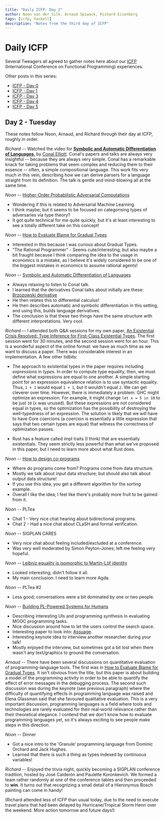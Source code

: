 ```yaml
---
title: "Daily ICFP: Day 2"
author: Noon van der Silk, Arnaud Spiwack, Richard Eisenberg
tags: [icfp, haskell]
description: "Notes from the third day of ICFP"
---
```


# Daily ICFP

Several Tweagers all agreed to gather notes here about our
[ICFP](https://icfp21.sigplan.org/) (International Conference on Functional
Programming) experiences.

Other posts in this series:

- [ICFP - Day 0](/blog/2021-08-23-icfp0/)
- [ICFP - Day 1](/blog/2021-08-24-icfp1/)
- [ICFP - Day 3](/blog/2021-08-26-icfp3/)
- [ICFP - Day 4](/blog/2021-08-27-icfp4/)
- [ICFP - Day 5](/blog/2021-08-30-icfp5/)

## Day 2 - Tuesday

These notes follow Noon, Arnaud, and Richard through their day at ICFP,
roughly in order.

_Richard_ -- Watched the video for [**Symbolic and Automatic Differentiation
of
Languages**](https://icfp21.sigplan.org/details/icfp-2021-papers/17/Symbolic-and-Automatic-Differentiation-of-Languages),
by [Conal Elliott](https://conal.net). Conal's papers and talks are always
very insightful -- because they are always very simple. Conal has a
remarkable knack for taking problems that seem complex and reducing them to
their essence -- often, a simple compositional language. This work fits very
much in this vein, describing how we can derive parsers for a language
straight from its definition. The talk is gentle and mind-blowing all at the
same time.

_Noon_ -- [Higher-Order Probabilistic Adversarial Computations](https://icfp21.sigplan.org/details/icfp-2021-papers/32/Higher-Order-Probabilistic-Adversarial-Computations-Categorical-Semantics-and-Progra)

- Wondering if this is related to Adversarial Machine Learning.
- I think maybe; but it seems to be focused on categorising types of adversaries via type theory?
- It got quite technical for me quite quickly, but it's at least interesting to see a totally different take on this concept!

_Noon_ -- [How to Evaluate Blame for Gradual Types](https://icfp21.sigplan.org/details/icfp-2021-papers/7/How-to-Evaluate-Blame-for-Gradual-Types)

- Interested in this because I was curious about Gradual Types.
- "The Rational Programmer" - Seems cute/interesting; but also maybe a bit fraught because I think comparing the idea to the usage in economics is a mistake, as I believe it's widely considered to be one of the biggest mistakes in economics to assume rational agents!

_Noon_ -- [Symbolic and Automatic Differentiation of Languages](https://icfp21.sigplan.org/details/icfp-2021-papers/17/Symbolic-and-Automatic-Differentiation-of-Languages)

- Always relaxing to listen to Conal talk.
- I learned that the derivatives Conal talks about initially are these: [Brzozowski derivative](https://en.wikipedia.org/wiki/Brzozowski_derivative)
- He then relates this to differential calculus!
- He then describes automatic and symbolic differentiation in this setting, and using this, builds language derivatives.
- The conclusion is that these two things have the same structure with different interpretations. Very cool.

_Richard_ -- I attended both Q&A sessions for my own paper, [An Existential
Crisis Resolved: Type Inference for First-Class Existential
Types](https://icfp21.sigplan.org/details/icfp-2021-papers/3/An-Existential-Crisis-Resolved-Type-Inference-for-First-Class-Existential-Types).
The first session went for 30 minutes, and the second session went for an
hour. This is a wonderful aspect of the online format: we have as much time as
we want to discuss a paper. There was considerable interest in an
implementation. A few other tidbits:

- The approach to existential types in the paper requires including
  _expressions_ in _types_. In order to compute type equality, then, we must
  define what expressions are equal to one another. A simple starting point
  for an expression equivalence relation is to use syntactic equality. Thus,
  `1 + 1` would equal `1 + 1`, but it wouldn't equal `2`. We can get cleverer
  over time. However, there is immediately a problem: GHC might optimize an
  expression. For example, it might change `let x = 5 in 10` to be just `10`
  (`x` was unused). But these expressions are not considered equal in types,
  so the optimization has the possibility of destroying the well-typedness of
  an expression. The solution is likely that we will have to have Core
  coercions (a coercion is essentially a little expression that says that two
  certain types are equal) that witness the correctness of optimization
  passes.

- Rust has a feature called impl traits (I think) that are essentially
  existentials. They seem strictly less powerful than what we've proposed in
  this paper, but I need to learn more about what Rust does.

_Noon_ -- [How to design co-programs](https://icfp21.sigplan.org/details/icfp-2021-papers/37/How-to-design-co-programs-JFP-Presentation-)

- Where do programs come from? Programs come from data structure.
- Mostly we talk about _input_ data structure; but should also talk about _output_ data structure!
- If you use this idea, you get a different algorithm for the sorting example.
- Overall I like the idea; I feel like there's probably more fruit to be gained from it.

_Noon_ -- PLTea

- Chat 1 - Very nice chat hearing about bidirectional programs.
- Chat 2 - Had a nice chat about CLaSH and formal verification.

_Noon_ -- SIGPLAN CARES

- Very nice chat about feeling included/excluded at a conference.
- Was very well moderated by Simon Peyton-Jones; left me feeling very hopeful.

_Noon_ -- [Leibniz equality is isomorphic to Martin-Löf identity](https://icfp21.sigplan.org/details/icfp-2021-papers/40/Leibniz-equality-is-isomorphic-to-Martin-L-f-identity-parametrically-JFP-Presentati)

- Looked interesting; didn't follow it all.
- My main conclusion: I need to learn more Agda.

_Noon_ -- PLTea #2

- Less good; conversations were a bit dominated by one or two people.

_Noon_ -- [Building PL-Powered Systems for Humans](https://icfp21.sigplan.org/details/icfp-2021-papers/42/Building-PL-Powered-Systems-for-Humans)

- Describing interesting UIs and programming synthesis in evaluating MOOC programming tasks.
- Nice discussion around how to let the users control the search space.
- Interesting paper to look into: [Assuage](https://priyan.info/files/assuage_uist2021.pdf).
- Interesting keynote idea to interview another researcher during your talk!
- Mostly enjoyed the interview, but sometimes got a bit lost when there wasn't any text/graphics to ground the conversation.

_Arnaud_ -- There have been several discussions on quantitative
evaluation of programming-language tools. The first was in [How to
Evaluate Blame for Gradual
Types](https://icfp21.sigplan.org/details/icfp-2021-papers/7/How-to-Evaluate-Blame-for-Gradual-Types). It
isn't obvious from the title, but this paper is about building a model
of the programming activity in order to be able to quantify the effect
of error messages in the debugging process. The second such discussion
was during the keynote (see previous paragraph) where the difficulty
of quantifying effects in programming language was raised and Elena
Glassman said that she favoured qualitative evaluation. This is a very
important discussion, programming languages is a field where tools and
technologies are rarely evaluated for their real-world relevance
rather than their theoretical elegance. I contend that we don't know
how to evaluate programming languages yet, so it's always exciting to
see people make steps in this direction.

_Noon_ -- Dinner

- Got a nice intro to the 'Granule' programming language from Dominic Orchard and Jack Hughes.
- Learned that there is such a thing as types indexed by continuous variables!

_Richard_ -- Enjoyed the trivia night, quickly becoming a SIGPLAN conference
tradition, hosted by José Calderón and Paulette Koronkevich. We formed a team
rather randomly at one of the conference tables and then proceeded to **win**.
It turns out that recognizing a small detail of a Hieronymus Bosch painting
can come in handy!

(Richard attended less of ICFP than usual today, due to the need to execute
travel plans that had been delayed by Hurricane/Tropical Storm Henri over the
weekend. More action tomorrow and future days!)
